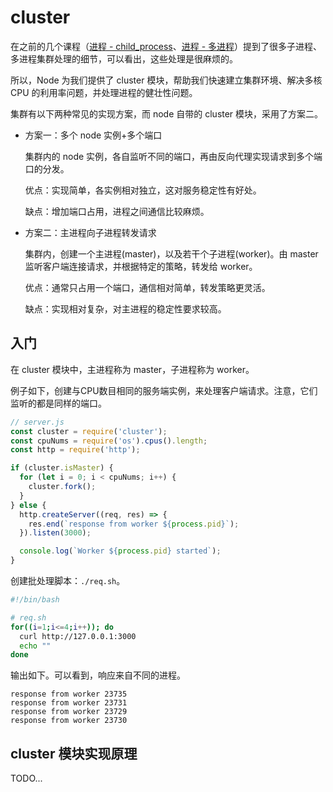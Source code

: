 # cluster

在之前的几个课程（[进程 - child_process](../进程-child_process)、[进程 - 多进程](../进程-多进程)）提到了很多子进程、多进程集群处理的细节，可以看出，这些处理是很麻烦的。

所以，Node 为我们提供了 cluster 模块，帮助我们快速建立集群环境、解决多核 CPU 的利用率问题，并处理进程的健壮性问题。

集群有以下两种常见的实现方案，而 node 自带的 cluster 模块，采用了方案二。

+   方案一：多个 node 实例+多个端口

    集群内的 node 实例，各自监听不同的端口，再由反向代理实现请求到多个端口的分发。

    优点：实现简单，各实例相对独立，这对服务稳定性有好处。

    缺点：增加端口占用，进程之间通信比较麻烦。

+   方案二：主进程向子进程转发请求

    集群内，创建一个主进程(master)，以及若干个子进程(worker)。由 master 监听客户端连接请求，并根据特定的策略，转发给 worker。

    优点：通常只占用一个端口，通信相对简单，转发策略更灵活。
    
    缺点：实现相对复杂，对主进程的稳定性要求较高。

## 入门

在 cluster 模块中，主进程称为 master，子进程称为 worker。

例子如下，创建与CPU数目相同的服务端实例，来处理客户端请求。注意，它们监听的都是同样的端口。

```js
// server.js
const cluster = require('cluster');
const cpuNums = require('os').cpus().length;
const http = require('http');

if (cluster.isMaster) {
  for (let i = 0; i < cpuNums; i++) {
    cluster.fork();
  }
} else {
  http.createServer((req, res) => {
    res.end(`response from worker ${process.pid}`);
  }).listen(3000);

  console.log(`Worker ${process.pid} started`);
}
```

创建批处理脚本：`./req.sh`。

```bash
#!/bin/bash

# req.sh
for((i=1;i<=4;i++)); do   
  curl http://127.0.0.1:3000
  echo ""
done 
```

输出如下。可以看到，响应来自不同的进程。

```
response from worker 23735
response from worker 23731
response from worker 23729
response from worker 23730
```

## cluster 模块实现原理

TODO...